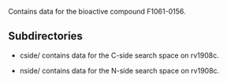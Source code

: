 Contains data for the bioactive compound F1061-0156.

## Subdirectories

- cside/ contains data for the C-side search space on rv1908c.

- nside/ contains data for the N-side search space on rv1908c.

